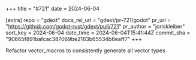 +++
title = "#721"
date = 2024-06-04

[extra]
repo = "gdext"
docs_rel_url = "gdext/pr-721/godot"
pr_url = "https://github.com/godot-rust/gdext/pull/721"
pr_author = "joriskleiber"
sort_key = 2024-06-04
date_time = 2024-06-04T15:41:44Z
commit_sha = "90665f891bafcac387069be2163b65534b6eaff7"
+++

Refactor vector_macros to consistently generate all vector types
